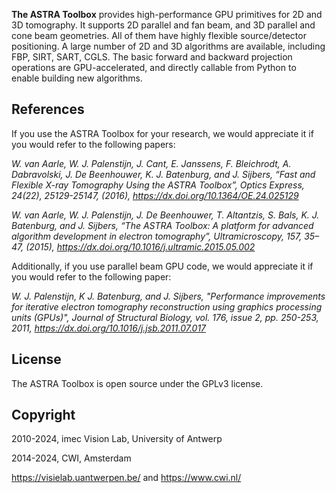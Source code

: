 **The ASTRA Toolbox** provides high-performance GPU primitives for 2D and 3D tomography. It supports 2D parallel and fan beam, and 3D parallel and cone beam geometries.  All of them have highly flexible source/detector positioning. A large number of 2D and 3D algorithms are available, including FBP, SIRT, SART, CGLS. The basic forward and backward projection operations are GPU-accelerated, and directly callable from Python to enable building new algorithms.

## References

If you use the ASTRA Toolbox for your research, we would appreciate it if you would refer to the following papers:

*W. van Aarle, W. J. Palenstijn, J. Cant, E. Janssens, F. Bleichrodt, A. Dabravolski, J. De Beenhouwer, K. J. Batenburg, and J. Sijbers, “Fast and Flexible X-ray Tomography Using the ASTRA Toolbox”, Optics Express, 24(22), 25129-25147, (2016), https://dx.doi.org/10.1364/OE.24.025129*

*W. van Aarle, W. J. Palenstijn, J. De Beenhouwer, T. Altantzis, S. Bals, K. J. Batenburg, and J. Sijbers, “The ASTRA Toolbox: A platform for advanced algorithm development in electron tomography”, Ultramicroscopy, 157, 35–47, (2015), https://dx.doi.org/10.1016/j.ultramic.2015.05.002*

Additionally, if you use parallel beam GPU code, we would appreciate it if you would refer to the following paper:

*W. J. Palenstijn, K J. Batenburg, and J. Sijbers, "Performance improvements for iterative electron tomography reconstruction using graphics processing units (GPUs)", Journal of Structural Biology, vol. 176, issue 2, pp. 250-253, 2011, https://dx.doi.org/10.1016/j.jsb.2011.07.017*

## License

The ASTRA Toolbox is open source under the GPLv3 license.

## Copyright

2010-2024, imec Vision Lab, University of Antwerp

2014-2024, CWI, Amsterdam

https://visielab.uantwerpen.be/ and https://www.cwi.nl/
